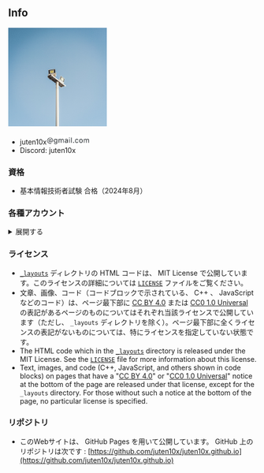 ## Info

<a href="../light_white.jpg" data-lightbox="icon"><img src="../light_white.jpg" width="200px"></a>

* juten10x<img id="_image1" src="../blog/pile_of_images/IMG_3702.jpeg" width="87">
* Discord: juten10x

### 資格
* 基本情報技術者試験 合格（2024年8月）

### 各種アカウント
<details>
<summary>展開する</summary>

<ul>
  <li>GitHub: <a href="https://github.com/juten10x">juten10x</a></li>
  <li>AtCoder: <a href="https://atcoder.jp/users/juten10x">juten10x</a></li>
  <li>Codeforces: <a href="https://codeforces.com/profile/juten10x">juten10x</a></li>
  <li>Scrapbox: <a href="https://scrapbox.io/juten10x/">juten10x</a></li>
  <li>Bluesky: <a href="https://bsky.app/profile/juten10x.bsky.social">juten10x</a></li>
  <li>YouTube: <a href="https://www.youtube.com/@juten10x">juten10x</a></li>
  <li>Vimeo: <a href="https://vimeo.com/juten10x">juten10x</a></li>
</ul>
<details>
<summary>more</summary>

<ul>
  <li>SoundCloud: <a href="https://soundcloud.com/juten10x">juten10x</a></li>
  <li>Bandcamp: <a href="https://bandcamp.com/juten10x">juten10x</a></li>
  <li>niconico: <a href="https://www.nicovideo.jp/user/125236633">juten10x</a></li>
  <li>mixi2: <a href="https://mixi.social/@juten10x">juten10x</a></li>
  <li>note: <a href="https://note.com/juten10x">juten10x</a></li>
  <li>Hatena Blog: <a href="https://juten10x.hatenablog.com">juten10x</a></li>
  <li>cluster: <a href="https://cluster.mu/u/10x">juten10x</a></li>
  <li>VRChat: <a href="https://vrchat.com/home/user/usr_e18448f7-885a-4a0e-b6eb-ccf243c25a5e">juten10x</a></li>
  <li>p5.js: <a href="https://editor.p5js.org/juten10x/sketches">juten10x</a></li>
  <li>CLIST: <a href="https://clist.by/coder/juten10x/">juten10x</a></li>
  <li>yukicoder: <a href="https://yukicoder.me/users/21972">juten10x</a></li>
  <li>AOJ: <a href="https://judge.u-aizu.ac.jp/onlinejudge/user.jsp?id=juten10x">juten10x</a></li>
  <li>QCoder: <a href="https://www.qcoder.jp/ja/users/juten10x">juten10x</a></li>
  <li>CodeChef: <a href="https://www.codechef.com/users/juten10x">juten10x</a></li>
  <li>TLX: <a href="https://tlx.toki.id/profiles/juten10x">juten10x</a></li>
  <li>LeetCode: <a href="https://leetcode.com/u/juten10x/">juten10x</a></li>
  <li>Kaggle: <a href="https://www.kaggle.com/juten10x">juten10x</a></li>
  <li>OMC: <a href="https://onlinemathcontest.com/users/juten10x">juten10x</a></li>
  <li>AlpacaHack: <a href="https://alpacahack.com/users/juten10x">juten10x</a></li>
  <li>CryptoHack: <a href="https://cryptohack.org/user/juten10x/">juten10x</a></li>
  <li>DreamHack: <a href="https://dreamhack.io/users/70164">juten10x</a></li>
  <li>Misskey.io: <a href="https://misskey.io/@Juten10x">juten10x</a></li>
  <li>Misskey.design: <a href="https://misskey.design/@Juten10x">juten10x</a></li>
  <li>Misskey競プロ鯖: <a href="https://misskey.kyoupro.com/@Juten10x">juten10x</a></li>
  <li>Mastodon: <a href="https://mstdn.jp/@juten10x">juten10x</a></li>
  <li>Twitch: <a href="https://www.twitch.tv/juten10x">juten10x</a></li>
  <li>Steam: <a href="https://steamcommunity.com/id/juten10x/">juten10x</a></li>
  <li>Qiita: <a href="https://qiita.com/juten10x">juten10x</a></li>
  <li>Muuseo: <a href="https://muuseo.com/juten10x/owner">juten10x</a></li>
  <li>Reddit: <a href="https://www.reddit.com/user/juten10x_/">juten10x_</a></li>
  <li>Xfolio: <a href="https://xfolio.jp/users/THkWP3ukzRzn">juten10x</a></li>
  <li>Pixiv: <a href="https://pixiv.me/juten10x">juten10x</a></li>
  <li>Gravatar: <a href="https://gravatar.com/juten10x">juten10x</a></li>
  <li>Wikipedia: <a href="https://ja.wikipedia.org/wiki/?curid=4687335">Juten</a></li>
  <li><s>Instagram</s>: <a href="https://www.instagram.com/juten10x">juten10x</a></li>; Unused (2025/01 - )
  <li><s>X (Twitter)</s>: <a href="https://twitter.com/juten10x">juten10x</a></li>; Unused (2025/01 - )
</ul>
<details>
<summary>_juten10x</summary>

<ul>
  <li>YouTube: <a href="https://www.youtube.com/@ujuten10x">_juten10x</a></li>
  <li>Bluesky: <a href="https://bsky.app/profile/ujuten10x.bsky.social">_juten10x</a></li>
  <li><s>Twitter</s>: <a href="https://twitter.com/_juten10x">_juten10x</a></li>; Unused (2025/01 - )
  <li>note: <a href="https://note.com/_juten10x">_juten10x</a></li>
  <li>mixi2: <a href="https://mixi.social/@ujuten10x">_juten10x</a></li>
  <li>Reddit: <a href="https://reddit.com/user/_juten10x">_juten10x</a></li>
</ul>
</details>
</details>
</details>

### ライセンス
* [```_layouts```](https://github.com/juten10x/juten10x.github.io/tree/main/_layouts) ディレクトリの HTML コードは、 MIT License で公開しています。このライセンスの詳細については [```LICENSE```](https://github.com/juten10x/juten10x.github.io/blob/main/LICENSE) ファイルをご覧ください。
* 文章、画像、コード（コードブロックで示されている、 C++ 、 JavaScript などのコード）は、ページ最下部に [CC BY 4.0](https://creativecommons.org/licenses/by/4.0/) または [CC0 1.0 Universal](https://creativecommons.org/publicdomain/zero/1.0/) の表記があるページのものについてはそれぞれ当該ライセンスで公開しています（ただし、 ```_layouts``` ディレクトリを除く）。ページ最下部に全くライセンスの表記がないものについては、特にライセンスを指定していない状態です。
* The HTML code which in the [```_layouts```](https://github.com/juten10x/juten10x.github.io/tree/main/_layouts) directory is released under the MIT License. See the [```LICENSE```](https://github.com/juten10x/juten10x.github.io/blob/main/LICENSE) file for more information about this license.
* Text, images, and code (C++, JavaScript, and others shown in code blocks) on pages that have a "[CC BY 4.0](https://creativecommons.org/licenses/by/4.0/)" or "[CC0 1.0 Universal](https://creativecommons.org/publicdomain/zero/1.0/)" notice at the bottom of the page are released under that license, except for the ```_layouts``` directory. For those without such a notice at the bottom of the page, no particular license is specified.

### リポジトリ
* このWebサイトは、 GitHub Pages を用いて公開しています。 GitHub 上のリポジトリは次です : [https://github.com/juten10x/juten10x.github.io](https://github.com/juten10x/juten10x.github.io)

<style>
  #cc0, #_p_list {
    display: none;
  }
</style>
